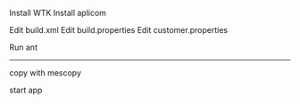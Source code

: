 Install WTK
Install aplicom

Edit build.xml
Edit build.properties
Edit customer.properties

Run ant

----

copy with mescopy

start app

